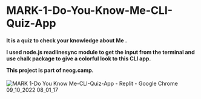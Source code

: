 # MARK-1-Do-You-Know-Me-CLI-Quiz-App

<h4>It is a quiz to check your knowledge about Me .

I used node.js readlinesync module to get the input from the terminal and use chalk package to give a colorful look to this CLI app.

This project is part of neog.camp. </h4>




![MARK 1-Do You Know Me-CLI-Quiz-App - Replit - Google Chrome 09_10_2022 08_01_17](https://user-images.githubusercontent.com/109124944/194764151-65ff3515-1387-4081-8d38-badcb3a1d006.png)

